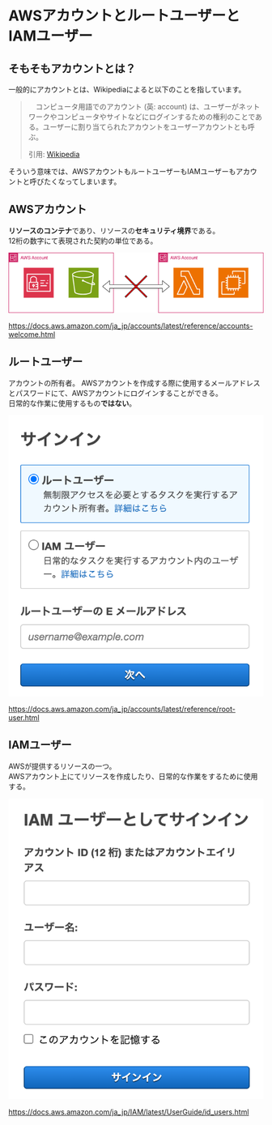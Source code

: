 # AWSアカウントとルートユーザーとIAMユーザー

## そもそもアカウントとは？

一般的にアカウントとは、Wikipediaによると以下のことを指しています。

>　コンピュータ用語でのアカウント (英: account) は、ユーザーがネットワークやコンピュータやサイトなどにログインするための権利のことである。ユーザーに割り当てられたアカウントをユーザーアカウントとも呼ぶ。
>
> 引用: [Wikipedia](https://ja.wikipedia.org/wiki/%E3%82%A2%E3%82%AB%E3%82%A6%E3%83%B3%E3%83%88)

そういう意味では、AWSアカウントもルートユーザーもIAMユーザーもアカウントと呼びたくなってしまいます。

## AWSアカウント

**リソースのコンテナ**であり、リソースの**セキュリティ境界**である。<br>
12桁の数字にて表現された契約の単位である。

![AWS アカウント](./images/aws_account.drawio.png)

https://docs.aws.amazon.com/ja_jp/accounts/latest/reference/accounts-welcome.html


## ルートユーザー

アカウントの所有者。
AWSアカウントを作成する際に使用するメールアドレスとパスワードにて、AWSアカウントにログインすることができる。<br>
日常的な作業に使用するもの**ではない**。

![ログイン ルートユーザー](./images/login_root_user.png)

https://docs.aws.amazon.com/ja_jp/accounts/latest/reference/root-user.html

## IAMユーザー

AWSが提供するリソースの一つ。<br>
AWSアカウント上にてリソースを作成したり、日常的な作業をするために使用する。

![ログイン IAMユーザー](./images/login_iam_user.png)

https://docs.aws.amazon.com/ja_jp/IAM/latest/UserGuide/id_users.html
